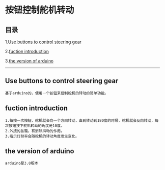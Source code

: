 # 按钮控制舵机转动

## 目录
1.[Use buttons to control steering gear](#Use-buttons-to-control-steering-gear)

2.[fuction introduction](#fuction-introduction)

3.[the version of arduino](#the-version-of-arduino)

---------------------------------------------------
## Use buttons to control steering gear

    基于arduino的，使用一个按钮来控制舵机的转动的简单功能。
## fuction introduction

    1.每按一次按钮，舵机就会向一个方向转动，直到转动到180度的时候，舵机就会反向转动，每次按钮按下舵机转动的角度是10度。
    2.外接的按键，有消除抖动的作用。
    3.指示灯频率会随舵机的转动角度发生变化。
## the version of arduino
    arduino是3.0版本
